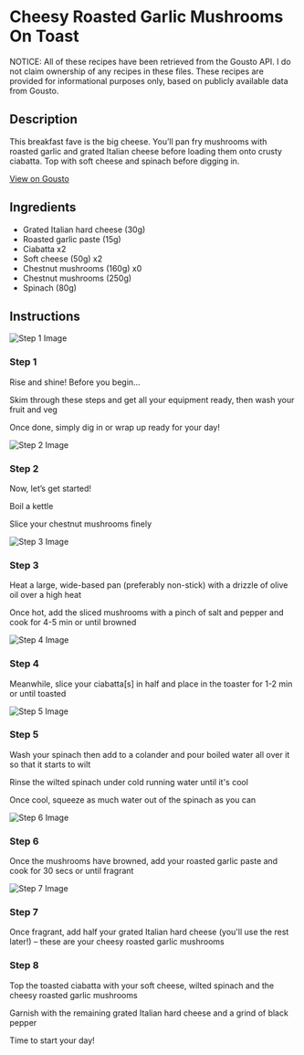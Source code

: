 # Cheesy Roasted Garlic Mushrooms On Toast

NOTICE: All of these recipes have been retrieved from the Gousto API. I do not claim ownership of any recipes in these files. These recipes are provided for informational purposes only, based on publicly available data from Gousto.

## Description

This breakfast fave is the big cheese. You’ll pan fry mushrooms with roasted garlic and grated Italian cheese before loading them onto crusty ciabatta. Top with soft cheese and spinach before digging in.

[View on Gousto](https://www.gousto.co.uk/recipes/cookbook/cheesy-roasted-garlic-mushrooms-on-toast)

## Ingredients

- Grated Italian hard cheese (30g)
- Roasted garlic paste (15g)
- Ciabatta x2
- Soft cheese (50g) x2
- Chestnut mushrooms (160g) x0
- Chestnut mushrooms (250g)
- Spinach (80g)

## Instructions

![Step 1 Image](https://production-media.gousto.co.uk/cms/recipe-step-image/Breakfast-Step-1-1-1729073362223-x200.jpg)

### Step 1

Rise and shine! Before you begin…

Skim through these steps and get all your equipment ready, then wash your fruit and veg

Once done, simply dig in or wrap up ready for your day!

![Step 2 Image](https://production-media.gousto.co.uk/cms/recipe-step-image/Step-2-1727088851351-x200.jpg)

### Step 2

Now, let’s get started!

Boil a kettle

Slice your chestnut mushrooms finely

![Step 3 Image](https://production-media.gousto.co.uk/cms/recipe-step-image/Step-3-1727088870749-x200.jpg)

### Step 3

Heat a large, wide-based pan (preferably non-stick) with a drizzle of olive oil over a high heat

Once hot, add the sliced mushrooms with a pinch of salt and pepper and cook for 4-5 min or until browned

![Step 4 Image](https://production-media.gousto.co.uk/cms/recipe-step-image/Step-4-1727088891687-x200.jpg)

### Step 4

Meanwhile, slice your ciabatta[s] in half and place in the toaster for 1-2 min or until toasted

![Step 5 Image](https://production-media.gousto.co.uk/cms/recipe-step-image/Step-5-1727088905094-x200.jpg)

### Step 5

Wash your spinach then add to a colander and pour boiled water all over it so that it starts to wilt

Rinse the wilted spinach under cold running water until it's cool

Once cool, squeeze as much water out of the spinach as you can

![Step 6 Image](https://production-media.gousto.co.uk/cms/recipe-step-image/Step-6-1727088915357-x200.jpg)

### Step 6

Once the mushrooms have browned, add your roasted garlic paste and cook for 30 secs or until fragrant

![Step 7 Image](https://production-media.gousto.co.uk/cms/recipe-step-image/Step-7-1727088923945-x200.jpg)

### Step 7

Once fragrant, add half your grated Italian hard cheese (you'll use the rest later!) – these are your cheesy roasted garlic mushrooms

### Step 8

Top the toasted ciabatta with your soft cheese, wilted spinach and the cheesy roasted garlic mushrooms

Garnish with the remaining grated Italian hard cheese and a grind of black pepper

Time to start your day!

